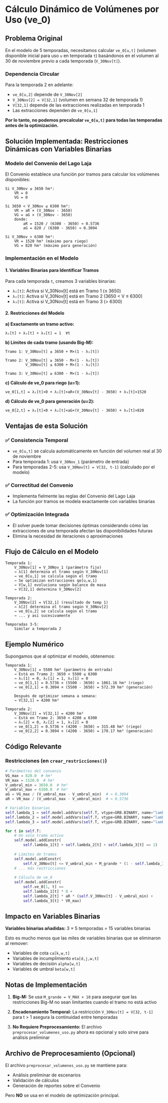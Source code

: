 # Cálculo Dinámico de Volúmenes por Uso (ve_0)

## Problema Original

En el modelo de 5 temporadas, necesitamos calcular `ve_0[u,t]` (volumen disponible inicial para uso `u` en temporada `t`) basándonos en el volumen al 30 de noviembre previo a cada temporada (`V_30Nov[t]`).

### Dependencia Circular

Para la temporada 2 en adelante:
- `ve_0[u,2]` depende de `V_30Nov[2]`
- `V_30Nov[2] = V[32,1]` (volumen en semana 32 de temporada 1)
- `V[32,1]` depende de las extracciones realizadas en temporada 1
- Las extracciones dependen de `ve_0[u,1]`

**Por lo tanto, no podemos precalcular `ve_0[u,t]` para todas las temporadas antes de la optimización.**

## Solución Implementada: Restricciones Dinámicas con Variables Binarias

### Modelo del Convenio del Lago Laja

El Convenio establece una función por tramos para calcular los volúmenes disponibles:

```
Si V_30Nov ≤ 3650 hm³:
    VR = 0
    VG = 0

Si 3650 < V_30Nov ≤ 6300 hm³:
    VR = aR × (V_30Nov - 3650)
    VG = aG × (V_30Nov - 3650)
    donde:
        aR = 1520 / (6300 - 3650) ≈ 0.5736
        aG = 820 / (6300 - 3650) ≈ 0.3094

Si V_30Nov > 6300 hm³:
    VR = 1520 hm³ (máximo para riego)
    VG = 820 hm³ (máximo para generación)
```

### Implementación en el Modelo

#### 1. Variables Binarias para Identificar Tramos

Para cada temporada `t`, creamos 3 variables binarias:
- `λ₁[t]`: Activa si V_30Nov[t] está en Tramo 1 (≤ 3650)
- `λ₂[t]`: Activa si V_30Nov[t] está en Tramo 2 (3650 < V ≤ 6300)
- `λ₃[t]`: Activa si V_30Nov[t] está en Tramo 3 (> 6300)

#### 2. Restricciones del Modelo

**a) Exactamente un tramo activo:**
```
λ₁[t] + λ₂[t] + λ₃[t] = 1  ∀t
```

**b) Límites de cada tramo (usando Big-M):**
```
Tramo 1: V_30Nov[t] ≤ 3650 + M×(1 - λ₁[t])

Tramo 2: V_30Nov[t] ≥ 3650 - M×(1 - λ₂[t])
         V_30Nov[t] ≤ 6300 + M×(1 - λ₂[t])

Tramo 3: V_30Nov[t] ≥ 6300 - M×(1 - λ₃[t])
```

**c) Cálculo de ve_0 para riego (u=1):**
```
ve_0[1,t] = λ₁[t]×0 + λ₂[t]×aR×(V_30Nov[t] - 3650) + λ₃[t]×1520
```

**d) Cálculo de ve_0 para generación (u=2):**
```
ve_0[2,t] = λ₁[t]×0 + λ₂[t]×aG×(V_30Nov[t] - 3650) + λ₃[t]×820
```

## Ventajas de esta Solución

### ✅ Consistencia Temporal
- `ve_0[u,t]` se calcula automáticamente en función del volumen real al 30 de noviembre
- Para temporada 1: usa `V_30Nov_1` (parámetro de entrada)
- Para temporadas 2-5: usa `V_30Nov[t] = V[32, t-1]` (calculado por el modelo)

### ✅ Correctitud del Convenio
- Implementa fielmente las reglas del Convenio del Lago Laja
- La función por tramos se modela exactamente con variables binarias

### ✅ Optimización Integrada
- El solver puede tomar decisiones óptimas considerando cómo las extracciones de una temporada afectan las disponibilidades futuras
- Elimina la necesidad de iteraciones o aproximaciones

## Flujo de Cálculo en el Modelo

```
Temporada 1:
    V_30Nov[1] = V_30Nov_1 (parámetro fijo)
    → λ[1] determina el tramo según V_30Nov[1]
    → ve_0[u,1] se calcula según el tramo
    → Se optimizan extracciones qe[u,w,1]
    → V[w,1] evoluciona según balance de masa
    → V[32,1] determina V_30Nov[2]

Temporada 2:
    V_30Nov[2] = V[32,1] (resultado de temp 1)
    → λ[2] determina el tramo según V_30Nov[2]
    → ve_0[u,2] se calcula según el tramo
    → ... y así sucesivamente

Temporadas 3-5:
    Similar a temporada 2
```

## Ejemplo Numérico

Supongamos que al optimizar el modelo, obtenemos:

```
Temporada 1:
    V_30Nov[1] = 5500 hm³ (parámetro de entrada)
    → Está en Tramo 2: 3650 < 5500 ≤ 6300
    → λ₁[1] = 0, λ₂[1] = 1, λ₃[1] = 0
    → ve_0[1,1] = 0.5736 × (5500 - 3650) = 1061.16 hm³ (riego)
    → ve_0[2,1] = 0.3094 × (5500 - 3650) = 572.39 hm³ (generación)
    
    Después de optimizar semana a semana:
    → V[32,1] = 4200 hm³

Temporada 2:
    V_30Nov[2] = V[32,1] = 4200 hm³
    → Está en Tramo 2: 3650 < 4200 ≤ 6300
    → λ₁[2] = 0, λ₂[2] = 1, λ₃[2] = 0
    → ve_0[1,2] = 0.5736 × (4200 - 3650) = 315.48 hm³ (riego)
    → ve_0[2,2] = 0.3094 × (4200 - 3650) = 170.17 hm³ (generación)
```

## Código Relevante

### Restricciones (en `crear_restricciones()`)

```python
# Parámetros del convenio
VG_max = 820.0  # hm³
VR_max = 1520.0  # hm³
V_umbral_min = 3650.0  # hm³
V_umbral_max = 6300.0  # hm³
aG = VG_max / (V_umbral_max - V_umbral_min)  # ≈ 0.3094
aR = VR_max / (V_umbral_max - V_umbral_min)  # ≈ 0.5736

# Variables binarias
self.lambda_1 = self.model.addVars(self.T, vtype=GRB.BINARY, name="lambda_1")
self.lambda_2 = self.model.addVars(self.T, vtype=GRB.BINARY, name="lambda_2")
self.lambda_3 = self.model.addVars(self.T, vtype=GRB.BINARY, name="lambda_3")

for t in self.T:
    # Un solo tramo activo
    self.model.addConstr(
        self.lambda_1[t] + self.lambda_2[t] + self.lambda_3[t] == 1)
    
    # Límites de tramos
    self.model.addConstr(
        self.V_30Nov[t] <= V_umbral_min + M_grande * (1 - self.lambda_1[t]))
    # ... más restricciones
    
    # Cálculo de ve_0
    self.model.addConstr(
        self.ve_0[1, t] == 
        self.lambda_1[t] * 0 +
        self.lambda_2[t] * aR * (self.V_30Nov[t] - V_umbral_min) +
        self.lambda_3[t] * VR_max)
```

## Impacto en Variables Binarias

**Variables binarias añadidas:** 3 × 5 temporadas = 15 variables binarias

Esto es mucho menos que las miles de variables binarias que se eliminaron al remover:
- Variables de cota `ca[k,w,t]`
- Variables de incumplimiento `eta[d,j,w,t]`
- Variables de decisión `alpha[w,t]`
- Variables de umbral `beta[w,t]`

## Notas de Implementación

1. **Big-M:** Se usa `M_grande = V_MAX × 10` para asegurar que las restricciones Big-M no sean limitantes cuando el tramo no está activo

2. **Encadenamiento Temporal:** La restricción `V_30Nov[t] = V[32, t-1]` para t > 1 asegura la continuidad entre temporadas

3. **No Requiere Preprocesamiento:** El archivo `preprocesar_volumenes_uso.py` ahora es opcional y solo sirve para análisis preliminar

## Archivo de Preprocesamiento (Opcional)

El archivo `preprocesar_volumenes_uso.py` se mantiene para:
- Análisis preliminar de escenarios
- Validación de cálculos
- Generación de reportes sobre el Convenio

Pero **NO** se usa en el modelo de optimización principal.
